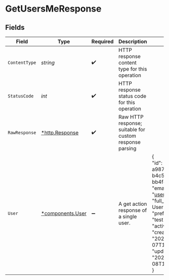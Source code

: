 # GetUsersMeResponse


## Fields

| Field                                                                                                                                                                                                                             | Type                                                                                                                                                                                                                              | Required                                                                                                                                                                                                                          | Description                                                                                                                                                                                                                       | Example                                                                                                                                                                                                                           |
| --------------------------------------------------------------------------------------------------------------------------------------------------------------------------------------------------------------------------------- | --------------------------------------------------------------------------------------------------------------------------------------------------------------------------------------------------------------------------------- | --------------------------------------------------------------------------------------------------------------------------------------------------------------------------------------------------------------------------------- | --------------------------------------------------------------------------------------------------------------------------------------------------------------------------------------------------------------------------------- | --------------------------------------------------------------------------------------------------------------------------------------------------------------------------------------------------------------------------------- |
| `ContentType`                                                                                                                                                                                                                     | *string*                                                                                                                                                                                                                          | :heavy_check_mark:                                                                                                                                                                                                                | HTTP response content type for this operation                                                                                                                                                                                     |                                                                                                                                                                                                                                   |
| `StatusCode`                                                                                                                                                                                                                      | *int*                                                                                                                                                                                                                             | :heavy_check_mark:                                                                                                                                                                                                                | HTTP response status code for this operation                                                                                                                                                                                      |                                                                                                                                                                                                                                   |
| `RawResponse`                                                                                                                                                                                                                     | [*http.Response](https://pkg.go.dev/net/http#Response)                                                                                                                                                                            | :heavy_check_mark:                                                                                                                                                                                                                | Raw HTTP response; suitable for custom response parsing                                                                                                                                                                           |                                                                                                                                                                                                                                   |
| `User`                                                                                                                                                                                                                            | [*components.User](../../models/components/user.md)                                                                                                                                                                               | :heavy_minus_sign:                                                                                                                                                                                                                | A get action response of a single user.                                                                                                                                                                                           | {<br/>"id": "7f9fd312-a987-4628-b4c5-bb4f4fddd5f7",<br/>"email": "user@email.com",<br/>"full_name": "Test User",<br/>"preferred_name": "test",<br/>"active": true,<br/>"created_at": "2022-02-07T17:46:57.52Z",<br/>"updated_at": "2022-10-08T17:00:00.52Z"<br/>} |